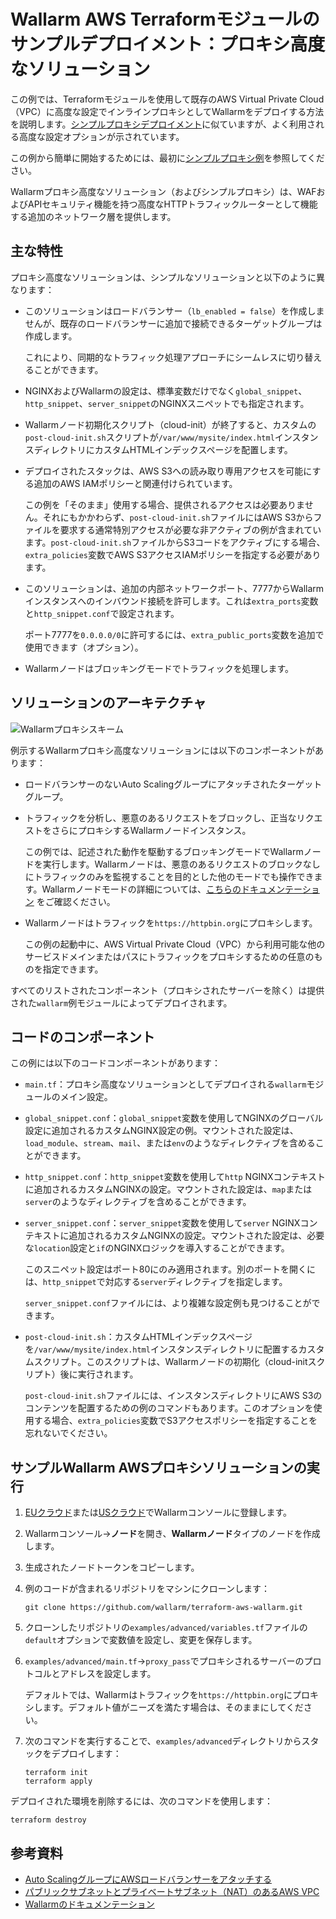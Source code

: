 # Wallarm AWS Terraformモジュールのサンプルデプロイメント：プロキシ高度なソリューション

この例では、Terraformモジュールを使用して既存のAWS Virtual Private Cloud（VPC）に高度な設定でインラインプロキシとしてWallarmをデプロイする方法を説明します。[シンプルプロキシデプロイメント](https://github.com/wallarm/terraform-aws-wallarm/tree/main/examples/proxy)に似ていますが、よく利用される高度な設定オプションが示されています。

この例から簡単に開始するためには、最初に[シンプルプロキシ例](https://github.com/wallarm/terraform-aws-wallarm/tree/main/examples/proxy)を参照してください。

Wallarmプロキシ高度なソリューション（およびシンプルプロキシ）は、WAFおよびAPIセキュリティ機能を持つ高度なHTTPトラフィックルーターとして機能する追加のネットワーク層を提供します。

## 主な特性

プロキシ高度なソリューションは、シンプルなソリューションと以下のように異なります：

* このソリューションはロードバランサー（`lb_enabled = false`）を作成しませんが、既存のロードバランサーに追加で接続できるターゲットグループは作成します。

    これにより、同期的なトラフィック処理アプローチにシームレスに切り替えることができます。
* NGINXおよびWallarmの設定は、標準変数だけでなく`global_snippet`、`http_snippet`、`server_snippet`のNGINXスニペットでも指定されます。
* Wallarmノード初期化スクリプト（cloud-init）が終了すると、カスタムの`post-cloud-init.sh`スクリプトが`/var/www/mysite/index.html`インスタンスディレクトリにカスタムHTMLインデックスページを配置します。
* デプロイされたスタックは、AWS S3への読み取り専用アクセスを可能にする追加のAWS IAMポリシーと関連付けられています。

    この例を「そのまま」使用する場合、提供されるアクセスは必要ありません。それにもかかわらず、`post-cloud-init.sh`ファイルにはAWS S3からファイルを要求する通常特別アクセスが必要な非アクティブの例が含まれています。`post-cloud-init.sh`ファイルからS3コードをアクティブにする場合、`extra_policies`変数でAWS S3アクセスIAMポリシーを指定する必要があります。
* このソリューションは、追加の内部ネットワークポート、7777からWallarmインスタンスへのインバウンド接続を許可します。これは`extra_ports`変数と`http_snippet.conf`で設定されます。

    ポート7777を`0.0.0.0/0`に許可するには、`extra_public_ports`変数を追加で使用できます（オプション）。
* Wallarmノードはブロッキングモードでトラフィックを処理します。

## ソリューションのアーキテクチャ 

![Wallarmプロキシスキーム](https://github.com/wallarm/terraform-aws-wallarm/blob/main/images/wallarm-as-proxy.png?raw=true)

例示するWallarmプロキシ高度なソリューションには以下のコンポーネントがあります：

* ロードバランサーのないAuto Scalingグループにアタッチされたターゲットグループ。
* トラフィックを分析し、悪意のあるリクエストをブロックし、正当なリクエストをさらにプロキシするWallarmノードインスタンス。

    この例では、記述された動作を駆動するブロッキングモードでWallarmノードを実行します。Wallarmノードは、悪意のあるリクエストのブロックなしにトラフィックのみを監視することを目的とした他のモードでも操作できます。Wallarmノードモードの詳細については、[こちらのドキュメンテーション](https://docs.wallarm.com/admin-en/configure-wallarm-mode/) をご確認ください。
* Wallarmノードはトラフィックを`https://httpbin.org`にプロキシします。

    この例の起動中に、AWS Virtual Private Cloud（VPC）から利用可能な他のサービスドメインまたはパスにトラフィックをプロキシするための任意のものを指定できます。

すべてのリストされたコンポーネント（プロキシされたサーバーを除く）は提供された`wallarm`例モジュールによってデプロイされます。

## コードのコンポーネント

この例には以下のコードコンポーネントがあります：

* `main.tf`：プロキシ高度なソリューションとしてデプロイされる`wallarm`モジュールのメイン設定。
* `global_snippet.conf`：`global_snippet`変数を使用してNGINXのグローバル設定に追加されるカスタムNGINX設定の例。マウントされた設定は、`load_module`、`stream`、`mail`、または`env`のようなディレクティブを含めることができます。
* `http_snippet.conf`：`http_snippet`変数を使用して`http` NGINXコンテキストに追加されるカスタムNGINXの設定。マウントされた設定は、`map`または`server`のようなディレクティブを含めることができます。
* `server_snippet.conf`：`server_snippet`変数を使用して`server` NGINXコンテキストに追加されるカスタムNGINXの設定。マウントされた設定は、必要な`location`設定と`if`のNGINXロジックを導入することができます。

    このスニペット設定はポート80にのみ適用されます。別のポートを開くには、`http_snippet`で対応する`server`ディレクティブを指定します。

    `server_snippet.conf`ファイルには、より複雑な設定例も見つけることができます。
* `post-cloud-init.sh`：カスタムHTMLインデックスページを`/var/www/mysite/index.html`インスタンスディレクトリに配置するカスタムスクリプト。このスクリプトは、Wallarmノードの初期化（cloud-initスクリプト）後に実行されます。

    `post-cloud-init.sh`ファイルには、インスタンスディレクトリにAWS S3のコンテンツを配置するための例のコマンドもあります。このオプションを使用する場合、`extra_policies`変数でS3アクセスポリシーを指定することを忘れないでください。

## サンプルWallarm AWSプロキシソリューションの実行

1. [EUクラウド](https://my.wallarm.com/nodes)または[USクラウド](https://us1.my.wallarm.com/nodes)でWallarmコンソールに登録します。
1. Wallarmコンソール→**ノード**を開き、**Wallarmノード**タイプのノードを作成します。
1. 生成されたノードトークンをコピーします。
1. 例のコードが含まれるリポジトリをマシンにクローンします：

    ```
    git clone https://github.com/wallarm/terraform-aws-wallarm.git
    ```
1. クローンしたリポジトリの`examples/advanced/variables.tf`ファイルの`default`オプションで変数値を設定し、変更を保存します。
1. `examples/advanced/main.tf`→`proxy_pass`でプロキシされるサーバーのプロトコルとアドレスを設定します。

    デフォルトでは、Wallarmはトラフィックを`https://httpbin.org`にプロキシします。デフォルト値がニーズを満たす場合は、そのままにしてください。
1. 次のコマンドを実行することで、`examples/advanced`ディレクトリからスタックをデプロイします：

    ```
    terraform init
    terraform apply
    ```

デプロイされた環境を削除するには、次のコマンドを使用します：

```
terraform destroy
```

## 参考資料

* [Auto ScalingグループにAWSロードバランサーをアタッチする](https://docs.aws.amazon.com/autoscaling/ec2/userguide/attach-load-balancer-asg.html)
* [パブリックサブネットとプライベートサブネット（NAT）のあるAWS VPC](https://docs.aws.amazon.com/vpc/latest/userguide/VPC_Scenario2.html)
* [Wallarmのドキュメンテーション](https://docs.wallarm.com)